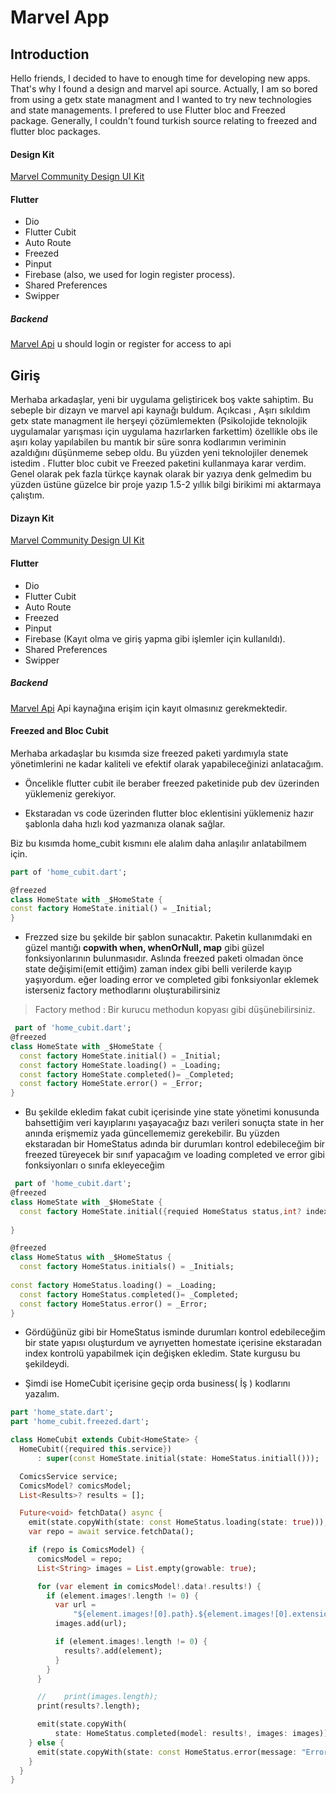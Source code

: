 # Marvel App
 


## Introduction

Hello friends, I decided to have to enough time for developing new apps. That's why I found a design and marvel api source. Actually, I am so bored from using a getx state managment and I wanted to try new technologies and state managements. I prefered to use Flutter bloc and Freezed package. Generally, I couldn't found turkish source relating to freezed and flutter bloc packages.



 #### Design Kit
 
 [Marvel Community Design UI Kit](https://www.figma.com/file/QTDbYcg9uG1rehgrc0ctAy/MARVEL--Streaming-App-(Community)?node-id=1%3A2&t=7jWci8TTVtdhIHlD-1)

 #### Flutter

  - Dio 
  - Flutter Cubit
  - Auto Route
  - Freezed
  - Pinput
  - Firebase (also, we used for login register process).
  - Shared Preferences
  - Swipper 



 

  ##### Backend

   [Marvel Api](https://developer.marvel.com) 
   u should login or register for access to api 


## Giriş

Merhaba arkadaşlar, yeni bir uygulama geliştiricek boş vakte sahiptim. Bu sebeple bir dizayn ve marvel api kaynağı buldum. Açıkcası , Aşırı sıkıldım getx state managment ile herşeyi çözümlemekten (Psikolojide teknolojik uygulamalar yarışması için uygulama hazırlarken farkettim) özellikle obs ile aşırı kolay yapılabilen bu mantık bir süre sonra kodlarımın veriminin azaldığını düşünmeme sebep oldu. Bu yüzden yeni teknolojiler denemek istedim . Flutter bloc cubit ve Freezed paketini kullanmaya karar verdim. Genel olarak pek fazla türkçe kaynak olarak bir yazıya denk gelmedim bu yüzden üstüne güzelce bir proje yazıp 1.5-2 yıllık bilgi birikimi mi aktarmaya çalıştım.

 #### Dizayn Kit
 
 [Marvel Community Design UI Kit](https://www.figma.com/file/QTDbYcg9uG1rehgrc0ctAy/MARVEL--Streaming-App-(Community)?node-id=1%3A2&t=7jWci8TTVtdhIHlD-1)

 #### Flutter

  - Dio 
  - Flutter Cubit
  - Auto Route
  - Freezed
  - Pinput
  - Firebase (Kayıt olma ve giriş yapma gibi işlemler için kullanıldı).
  - Shared Preferences
  - Swipper 



 

  ##### Backend

   [Marvel Api](https://developer.marvel.com) 
   Api kaynağına erişim için kayıt olmasınız gerekmektedir.



 #### Freezed and Bloc Cubit

 Merhaba arkadaşlar bu kısımda size freezed paketi yardımıyla state yönetimlerini ne kadar kaliteli ve efektif olarak yapabileceğinizi anlatacağım.

  - Öncelikle flutter cubit ile beraber freezed paketinide pub dev üzerinden yüklemeniz gerekiyor.
  
   - Ekstaradan vs code üzerinden flutter bloc eklentisini yüklemeniz hazır şablonla daha hızlı kod yazmanıza olanak sağlar.


   Biz bu kısımda home_cubit kısmını ele alalım daha anlaşılır anlatabilmem için.

   ``` dart
   part of 'home_cubit.dart';

@freezed
class HomeState with _$HomeState {
  const factory HomeState.initial() = _Initial;
}

```

- Frezzed size bu şekilde bir şablon sunacaktır. Paketin kullanımdaki en güzel mantığı **copwith when, whenOrNull, map** gibi güzel fonksiyonlarının bulunmasıdır. Aslında freezed paketi olmadan önce state değişimi(emit ettiğim) zaman index gibi belli verilerde kayıp yaşıyordum. eğer loading error ve completed gibi fonksiyonlar eklemek isterseniz factory methodlarını oluşturabilirsiniz 

> Factory method  : Bir kurucu methodun kopyası gibi düşünebilirsiniz.


``` dart
 part of 'home_cubit.dart';
@freezed
class HomeState with _$HomeState {
  const factory HomeState.initial() = _Initial;
  const factory HomeState.loading() = _Loading;
  const factory HomeState.completed()= _Completed;
  const factory HomeState.error() = _Error;
}

```

- Bu şekilde ekledim fakat cubit içerisinde yine state yönetimi konusunda bahsettiğim veri kayıplarını yaşayacağız bazı verileri sonuçta state in her anında erişmemiz yada güncellememiz gerekebilir. Bu yüzden ekstaradan bir HomeStatus adında bir  durumları kontrol edebileceğim bir freezed türeyecek bir sınıf yapacağım ve loading completed ve error gibi fonksiyonları o sınıfa ekleyeceğim 

 
``` dart
 part of 'home_cubit.dart';
@freezed
class HomeState with _$HomeState {
  const factory HomeState.initial({requied HomeStatus status,int? index}) = _Initial;
  
}

@freezed
class HomeStatus with _$HomeStatus {
  const factory HomeStatus.initials() = _Initials;
  
const factory HomeStatus.loading() = _Loading;
  const factory HomeStatus.completed()= _Completed;
  const factory HomeStatus.error() = _Error;
}

```

- Gördüğünüz gibi bir HomeStatus isminde durumları kontrol edebileceğim bir state yapısı oluşturdum ve ayrıyetten homestate içerisine ekstaradan index kontrolü yapabilmek için değişken ekledim. State kurgusu bu şekildeydi.

- Şimdi ise HomeCubit içerisine geçip orda business( İş ) kodlarını yazalım.


``` dart
part 'home_state.dart';
part 'home_cubit.freezed.dart';

class HomeCubit extends Cubit<HomeState> {
  HomeCubit({required this.service})
      : super(const HomeState.initial(state: HomeStatus.initiall()));

  ComicsService service;
  ComicsModel? comicsModel;
  List<Results>? results = [];

  Future<void> fetchData() async {
    emit(state.copyWith(state: const HomeStatus.loading(state: true)));
    var repo = await service.fetchData();

    if (repo is ComicsModel) {
      comicsModel = repo;
      List<String> images = List.empty(growable: true);

      for (var element in comicsModel!.data!.results!) {
        if (element.images!.length != 0) {
          var url =
              "${element.images![0].path}.${element.images![0].extension}";
          images.add(url);

          if (element.images!.length != 0) {
            results?.add(element);
          }
        }
      }

      //    print(images.length);
      print(results?.length);

      emit(state.copyWith(
          state: HomeStatus.completed(model: results!, images: images)));
    } else {
      emit(state.copyWith(state: const HomeStatus.error(message: "Error")));
    }
  }
}

```